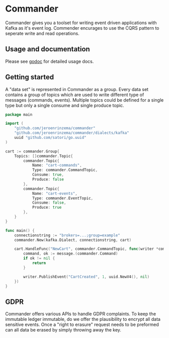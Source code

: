 # Commander

Commander gives you a toolset for writing event driven applications with Kafka as it's event log. Commender encurages to use the CQRS pattern to seperate write and read operations.

## Usage and documentation

Please see [godoc](https://godoc.org/github.com/jeroenrinzema/commander) for detailed usage docs.

## Getting started

A "data set" is represented in Commander as a group. Every data set contains a group of topics which are used to write different type of messages (commands, events). Multiple topics could be defined for a single type but only a single consume and single produce topic.

```go
package main

import (
	"github.com/jeroenrinzema/commander"
	"github.com/jeroenrinzema/commander/dialects/kafka"
	uuid "github.com/satori/go.uuid"
)

cart := commander.Group{
	Topics: []commander.Topic{
		commander.Topic{
			Name: "cart-commands",
			Type: commander.CommandTopic,
			Consume: true,
			Produce: false
		},
		commander.Topic{
			Name: "cart-events",
			Type: commander.EventTopic,
			Consume: false,
			Produce: true
		},
	}
}

func main() {
	connectionstring := "brokers=...;group=example"
	commander.New(kafka.Dialect, connectionstring, cart)

	cart.HandleFunc("NewCart", commander.CommandTopic, func(writer *commander.ResponseWriter, message commander.Message) {
		command, ok := message.(commander.Command)
		if ok != nil {
			return
		}

		writer.PublishEvent("CartCreated", 1, uuid.NewV4(), nil)
	})
}
```

## GDPR

Commander offers various APIs to handle GDPR complaints. To keep the immutable ledger immutable, do we offer the plausibility to encrypt all data sensitive events. Once a "right to erasure" request needs to be preformed can all data be erased by simply throwing away the key.
